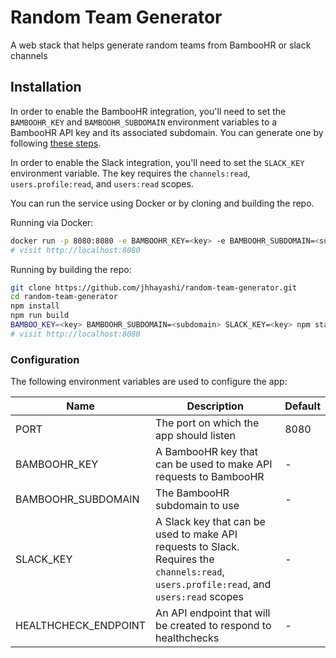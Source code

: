 # Random Team Generator

A web stack that helps generate random teams from BambooHR or slack channels

## Installation

In order to enable the BambooHR integration, you'll need to set the `BAMBOOHR_KEY`
and `BAMBOOHR_SUBDOMAIN` environment variables to a BambooHR API key and its associated
subdomain. You can generate one by following [these steps](https://documentation.bamboohr.com/docs#section-authentication).

In order to enable the Slack integration, you'll need to set the `SLACK_KEY` environment
variable. The key requires the `channels:read`, `users.profile:read`, and `users:read`
scopes.

You can run the service using Docker or by cloning and building the repo.

Running via Docker:

```bash
docker run -p 8080:8080 -e BAMBOOHR_KEY=<key> -e BAMBOOHR_SUBDOMAIN=<subdomain> -e SLACK_KEY=<key> jhhayashi/random-team-generator
# visit http://localhost:8080
```

Running by building the repo:

```bash
git clone https://github.com/jhhayashi/random-team-generator.git
cd random-team-generator
npm install
npm run build
BAMBOO_KEY=<key> BAMBOOHR_SUBDOMAIN=<subdomain> SLACK_KEY=<key> npm start
# visit http://localhost:8080
```

### Configuration

The following environment variables are used to configure the app:

| Name | Description | Default |
| ---- | ----------- | ------- |
| PORT | The port on which the app should listen | 8080 |
| BAMBOOHR_KEY | A BambooHR key that can be used to make API requests to BambooHR | - |
| BAMBOOHR_SUBDOMAIN | The BambooHR subdomain to use | - |
| SLACK_KEY | A Slack key that can be used to make API requests to Slack. Requires the `channels:read`, `users.profile:read`, and `users:read` scopes | - |
| HEALTHCHECK_ENDPOINT | An API endpoint that will be created to respond to healthchecks | - |
